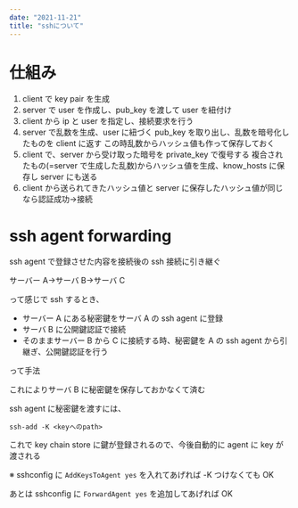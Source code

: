 ```yaml
---
date: "2021-11-21"
title: "sshについて"
---
```


# 仕組み

1. client で key pair を生成
2. server で user を作成し、pub_key を渡して user を紐付け
3. client から ip と user を指定し、接続要求を行う
4. server で乱数を生成、user に紐づく pub_key を取り出し、乱数を暗号化したものを client に返す この時乱数からハッシュ値も作って保存しておく
5. client で、server から受け取った暗号を private_key で復号する 複合されたもの(=server で生成した乱数)からハッシュ値を生成、know_hosts に保存し server にも送る
6. client から送られてきたハッシュ値と server に保存したハッシュ値が同じなら認証成功->接続

# ssh agent forwarding

ssh agent で登録させた内容を接続後の ssh 接続に引き継ぐ

サーバー A->サーバ B->サーバ C

って感じで ssh するとき、

- サーバー A にある秘密鍵をサーバ A の ssh agent に登録
- サーバ B に公開鍵認証で接続
- そのままサーバー B から C に接続する時、秘密鍵を A の ssh agent から引継ぎ、公開鍵認証を行う

って手法

これによりサーバ B に秘密鍵を保存しておかなくて済む

ssh agent に秘密鍵を渡すには、

`ssh-add -K <keyへのpath>`

これで key chain store に鍵が登録されるので、今後自動的に agent に key が渡される

※
sshconfig に
`AddKeysToAgent yes`
を入れてあげれば -K つけなくても OK

あとは sshconfig に
`ForwardAgent yes`
を追加してあげれば OK

